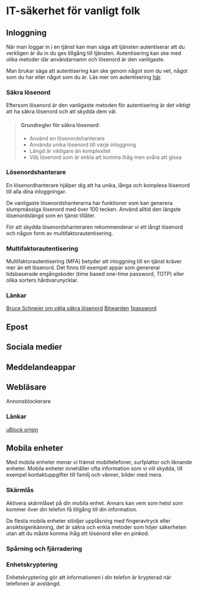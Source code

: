 # IT-säkerhet för vanligt folk

## Inloggning

När man loggar in i en tjänst kan man säga att tjänsten autentiserar att du verkligen är du in du ges tillgång till tjänsten. Autentisering kan ske med olika metoder där användarnamn och lösenord är den vanligaste.

Man brukar säga att autentisering kan ske genom något som du vet, något som du har eller något som du är. Läs mer om autentisering [här](/autentisering).

### Säkra lösenord

Eftersom lösenord är den vanligaste metoden för autentisering är det viktigt att ha säkra lösenord och att skydda dem väl.

>#### Grundregler för säkra lösenord:
>* Använd en lösenordshanterare
>* Använda unika lösenord till varje inloggning
>* Längd är viktigare än komplexitet
>* Välj lösenord som är enkla att komma ihåg men svåra att gissa

### Lösenordshanterare

En lösenordhanterare hjälper dig att ha unika, långa och komplexa lösenord till alla dina inloggningar.

De vanligaste lösenordshanterarna har funktioner som kan generera slumpmässiga lösenord med över 100 tecken. Använd alltid den längste lösenordslängd som en tjänst tillåter.

För att skydda lösenordshanteraren rekommenderar vi ett långt lösenord och någon form av multifaktorautentisering.

### Multifaktorautentisering

Multifaktorautentisering (MFA) betyder att inloggning till en tjänst kräver mer än ett lösenord. Det finns till exempel appar som genererar tidsbaserade engångskoder (time based one-time password, TOTP) eller olika sorters hårdvarunycklar.

### Länkar

[Bruce Schneier om välja säkra lösenord](https://www.schneier.com/blog/archives/2014/03/choosing_secure_1.html)
[Bitwarden](https://bitwarden.com/)
[1password](https://1password.com/)

## Epost

## Sociala medier

## Meddelandeappar



## Webläsare

Annonsblockerare

### Länkar

[uBlock origin](https://ublockorigin.com/)

## Mobila enheter

Med mobila enheter menar vi främst mobiltelefoner, surfplattor och liknande enheter. Mobila enheter innehåller ofta information som vi vill skydda, till exempel kontaktuppgifter till familj och vänner, bilder med mera.

### Skärmlås

Aktivera skärmlåset på din mobila enhet. Annars kan vem som helst som kommer över din telefon få tillgång till din information.

De flesta mobila enheter stödjer upplåsning med fingeravtryck eller ansiktsigenkänning, det är säkra och enkla metoder som höjer säkerheten utan att du måste komma ihåg ett lösenord eller en pinkod.

### Spårning och fjärradering



### Enhetskryptering

Enhetskryptering gör att informationen i din telefon är krypterad när telefonen är avstängd.
